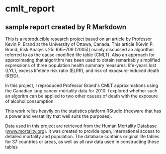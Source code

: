 # cmlt_report
## sample report created by R Markdown

This is a reproducible research project based on an article by Professor Kevin P. Brand at the University of Ottawa, Canada. This article [Kevin P. Brand, Risk Analysis 25: 695-709 (2005)] mainly discussed an algorithm referred to as the cause-modified life table (CMLT). Also an approach for approximating that algorithm has been used to obtain remarkably simplified expressions of three population health summary measures: life-years lost (LYL), excess lifetime risk ratio (ELRR), and risk of exposure-induced death (REID). 

In this project, I reproduced Professor Brand's CMLT approximations using the Canadian lung cancer mortality data for 2010. I explored whether such an algoritm can be applied to two other causes of death with the exposure of alcohol consumption.

This work relies heavily on the statistics platform RStudio (freeware that has a power and versatility that well suits the purposes).

Data used in this project are retrieved from the Human Mortality Database (www.mortality.org). It was created to provide open, international access to detailed mortality and population. The database contains original life tables for 37 countries or areas, as well as all raw data used in constructing those tables
